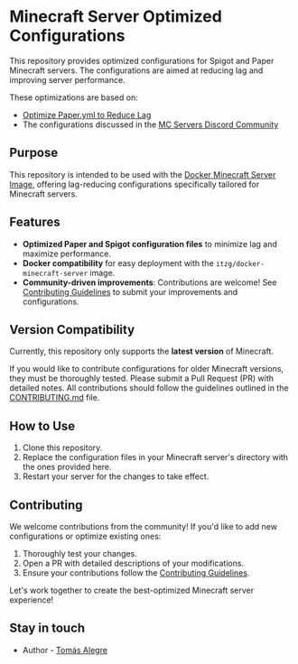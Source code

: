 
# Minecraft Server Optimized Configurations

This repository provides optimized configurations for Spigot and Paper Minecraft servers. The configurations are aimed at reducing lag and improving server performance.

These optimizations are based on:
- [Optimize Paper.yml to Reduce Lag](https://shockbyte.com/billing/knowledgebase/155/Optimize-paperyml-to-Reduce-Lag.html)
- The configurations discussed in the [MC Servers Discord Community](https://discord.gg/bestmcservers)

## Purpose

This repository is intended to be used with the [Docker Minecraft Server Image](https://github.com/itzg/docker-minecraft-server), offering lag-reducing configurations specifically tailored for Minecraft servers.

## Features

- **Optimized Paper and Spigot configuration files** to minimize lag and maximize performance.
- **Docker compatibility** for easy deployment with the `itzg/docker-minecraft-server` image.
- **Community-driven improvements**: Contributions are welcome! See [Contributing Guidelines](https://github.com/Alpha018/paper-config-optimized/blob/main/CONTRIBUTING.md) to submit your improvements and configurations.

## Version Compatibility

Currently, this repository only supports the **latest version** of Minecraft. 

If you would like to contribute configurations for older Minecraft versions, they must be thoroughly tested. Please submit a Pull Request (PR) with detailed notes. All contributions should follow the guidelines outlined in the [CONTRIBUTING.md](https://github.com/Alpha018/paper-config-optimized/blob/main/CONTRIBUTING.md) file.

## How to Use

1. Clone this repository.
2. Replace the configuration files in your Minecraft server's directory with the ones provided here.
3. Restart your server for the changes to take effect.

## Contributing

We welcome contributions from the community! If you'd like to add new configurations or optimize existing ones:
1. Thoroughly test your changes.
2. Open a PR with detailed descriptions of your modifications.
3. Ensure your contributions follow the [Contributing Guidelines](https://github.com/Alpha018/paper-config-optimized/blob/main/CONTRIBUTING.md).

Let's work together to create the best-optimized Minecraft server experience!

## Stay in touch

- Author - [Tomás Alegre](https://github.com/Alpha018)
